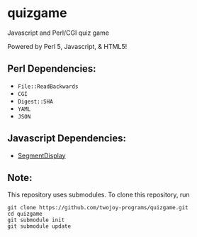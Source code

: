 # quizgame
Javascript and Perl/CGI quiz game

Powered by Perl 5, Javascript, & HTML5!

Perl Dependencies:
------------------
* `File::ReadBackwards`
* `CGI`
* `Digest::SHA`
* `YAML`
* `JSON`

Javascript Dependencies:
------------------------
* [SegmentDisplay](http://www.3quarks.com/en/SegmentDisplay/index.html)

Note:
-----
This repository uses submodules. To clone this repository, run

    git clone https://github.com/twojoy-programs/quizgame.git
    cd quizgame
    git submodule init
    git submodule update
